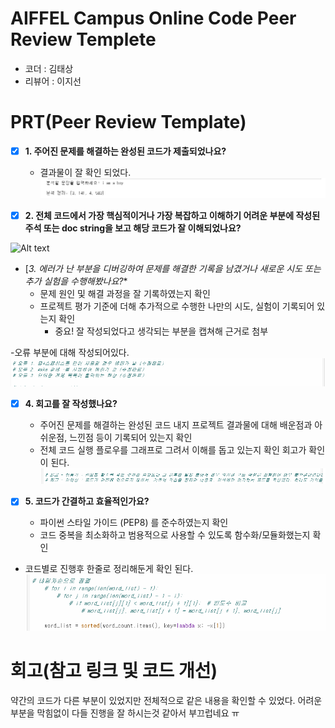 # AIFFEL Campus Online Code Peer Review Templete
- 코더 : 김태상
- 리뷰어 : 이지선


# PRT(Peer Review Template)
- [x]  **1. 주어진 문제를 해결하는 완성된 코드가 제출되었나요?**
    - 결과물이 잘 확인 되었다.
 ![Alt text](./결과.png) 
    
- [x]  **2. 전체 코드에서 가장 핵심적이거나 가장 복잡하고 이해하기 어려운 부분에 작성된 
주석 또는 doc string을 보고 해당 코드가 잘 이해되었나요?**

 ![Alt text](./2번.png) 
        
- [*3. 에러가 난 부분을 디버깅하여 문제를 해결한 기록을 남겼거나
새로운 시도 또는 추가 실험을 수행해봤나요?**
    - 문제 원인 및 해결 과정을 잘 기록하였는지 확인
    - 프로젝트 평가 기준에 더해 추가적으로 수행한 나만의 시도, 
    실험이 기록되어 있는지 확인
        - 중요! 잘 작성되었다고 생각되는 부분을 캡쳐해 근거로 첨부
 
 -오류 부분에 대해 작성되어있다.
 ![Alt text](./오류.png) 
        
- [x]  **4. 회고를 잘 작성했나요?**
    - 주어진 문제를 해결하는 완성된 코드 내지 프로젝트 결과물에 대해
    배운점과 아쉬운점, 느낀점 등이 기록되어 있는지 확인
    - 전체 코드 실행 플로우를 그래프로 그려서 이해를 돕고 있는지 확인
 회고가 확인이 된다.
 ![Alt text](./회고.png) 

        
- [x]  **5. 코드가 간결하고 효율적인가요?**
    - 파이썬 스타일 가이드 (PEP8) 를 준수하였는지 확인
    - 코드 중복을 최소화하고 범용적으로 사용할 수 있도록 함수화/모듈화했는지 확인

- 코드별로 진행후 한줄로 정리해둔게 확인 된다.
![Alt text](./한줄.png) 


# 회고(참고 링크 및 코드 개선)

약간의 코드가 다른 부분이 있었지만 전체적으로 같은 내용을 확인할 수 있었다.
어려운 부분을 막힘없이 다들 진행을 잘 하시는것 같아서 부끄럽네요 ㅠ 